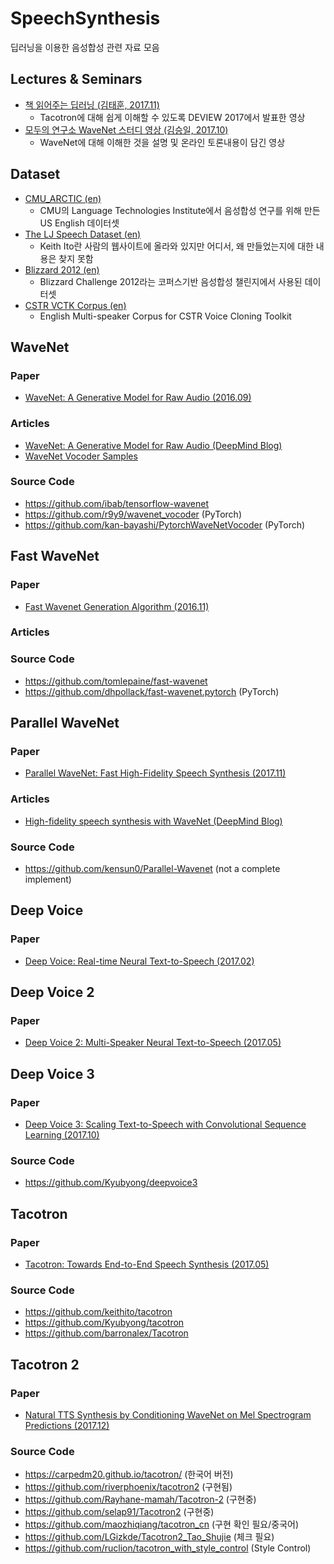 # SpeechSynthesis
딥러닝을 이용한 음성합성 관련 자료 모음

## Lectures & Seminars
* [책 읽어주는 딥러닝 (김태훈, 2017.11)](http://tv.naver.com/v/2292650)
  * Tacotron에 대해 쉽게 이해할 수 있도록 DEVIEW 2017에서 발표한 영상
* [모두의 연구소 WaveNet 스터디 영상 (김승일, 2017.10)](https://youtu.be/GyQnex_DK2k)
  * WaveNet에 대해 이해한 것을 설명 및 온라인 토론내용이 담긴 영상
  
## Dataset
* [CMU_ARCTIC (en)](http://festvox.org/cmu_arctic/)
  * CMU의 Language Technologies Institute에서 음성합성 연구를 위해 만든 US English 데이터셋
* [The LJ Speech Dataset (en)](https://keithito.com/LJ-Speech-Dataset/)
  * Keith Ito란 사람의 웹사이트에 올라와 있지만 어디서, 왜 만들었는지에 대한 내용은 찾지 못함
* [Blizzard 2012 (en)](http://www.cstr.ed.ac.uk/projects/blizzard/2012/phase_one/)
  * Blizzard Challenge 2012라는 코퍼스기반 음성합성 챌린지에서 사용된 데이터셋
* [CSTR VCTK Corpus (en)](http://homepages.inf.ed.ac.uk/jyamagis/page3/page58/page58.html)
  * English Multi-speaker Corpus for CSTR Voice Cloning Toolkit 
  
## WaveNet
### Paper
* [WaveNet: A Generative Model for Raw Audio (2016.09)](https://arxiv.org/abs/1609.03499)

### Articles
* [WaveNet: A Generative Model for Raw Audio (DeepMind Blog)](https://deepmind.com/blog/wavenet-generative-model-raw-audio/)
* [WaveNet Vocoder Samples](https://kan-bayashi.github.io/WaveNetVocoderSamples/)

### Source Code
* https://github.com/ibab/tensorflow-wavenet
* https://github.com/r9y9/wavenet_vocoder (PyTorch)
* https://github.com/kan-bayashi/PytorchWaveNetVocoder (PyTorch)

## Fast WaveNet
### Paper
* [Fast Wavenet Generation Algorithm (2016.11)](https://arxiv.org/abs/1611.09482)

### Articles

### Source Code
* https://github.com/tomlepaine/fast-wavenet
* https://github.com/dhpollack/fast-wavenet.pytorch (PyTorch)

## Parallel WaveNet 
### Paper
* [Parallel WaveNet: Fast High-Fidelity Speech Synthesis (2017.11)](https://arxiv.org/abs/1711.10433)

### Articles
* [High-fidelity speech synthesis with WaveNet (DeepMind Blog)](https://deepmind.com/blog/high-fidelity-speech-synthesis-wavenet/) 
### Source Code
* https://github.com/kensun0/Parallel-Wavenet (not a complete implement)


## Deep Voice
### Paper
* [Deep Voice: Real-time Neural Text-to-Speech (2017.02)](https://arxiv.org/abs/1702.07825)

## Deep Voice 2
### Paper
* [Deep Voice 2: Multi-Speaker Neural Text-to-Speech (2017.05)](https://arxiv.org/abs/1705.08947)

## Deep Voice 3
### Paper
* [Deep Voice 3: Scaling Text-to-Speech with Convolutional Sequence Learning (2017.10)](https://arxiv.org/abs/1710.07654)

### Source Code
* https://github.com/Kyubyong/deepvoice3

## Tacotron
### Paper
* [Tacotron: Towards End-to-End Speech Synthesis (2017.05)](https://arxiv.org/abs/1703.10135)

### Source Code
* https://github.com/keithito/tacotron
* https://github.com/Kyubyong/tacotron
* https://github.com/barronalex/Tacotron

## Tacotron 2
### Paper
* [Natural TTS Synthesis by Conditioning WaveNet on Mel Spectrogram Predictions (2017.12)](https://arxiv.org/abs/1712.05884)

### Source Code
* https://carpedm20.github.io/tacotron/ (한국어 버전)
* https://github.com/riverphoenix/tacotron2 (구현됨)
* https://github.com/Rayhane-mamah/Tacotron-2 (구현중)
* https://github.com/selap91/Tacotron2 (구현중)
* https://github.com/maozhiqiang/tacotron_cn (구현 확인 필요/중국어)
* https://github.com/LGizkde/Tacotron2_Tao_Shujie (체크 필요)
* https://github.com/ruclion/tacotron_with_style_control (Style Control)

